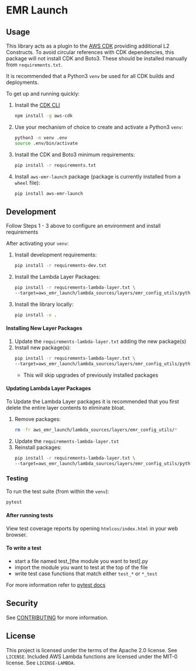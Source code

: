 # EMR Launch

## Usage
This library acts as a plugin to the [AWS CDK](https://aws.amazon.com/cdk/) providing additional L2 Constructs. 
To avoid circular references with CDK dependencies, this package will not install CDK and Boto3. These should be 
installed manually from `requirements.txt`.

It is recommended that a Python3 `venv` be used for all CDK builds and deployments.

To get up and running quickly:

1. Install the [CDK CLI](https://docs.aws.amazon.com/cdk/latest/guide/getting_started.html)
   ```bash
   npm install -g aws-cdk
   ```

2. Use your mechanism of choice to create and activate a Python3 `venv`:
   ```bash
   python3 -m venv .env
   source .env/bin/activate
   ```

3. Install the CDK and Boto3 minimum requirements:
   ```bash
   pip install -r requirements.txt
   ```

4. Install `aws-emr-launch` package (package is currently installed from a `wheel` file):
   ```bash
   pip install aws-emr-launch
   ```


## Development
Follow Steps 1 - 3 above to configure an environment and install requirements

After activating your `venv`:

1. Install development requirements:
   ```bash
   pip install -r requirements-dev.txt
   ```

2. Install the Lambda Layer Packages:
   ```bash
   pip install -r requirements-lambda-layer.txt \
   --target=aws_emr_launch/lambda_sources/layers/emr_config_utils/python/lib/python3.7/site-packages/
   ```

3. Install the library locally:
   ```bash
   pip install -e .
   ```


#### Installing New Layer Packages
1. Update the `requirements-lambda-layer.txt` adding the new package(s)
2. Install new package(s):
   ```bash 
   pip install -r requirements-lambda-layer.txt \
   --target=aws_emr_launch/lambda_sources/layers/emr_config_utils/python/lib/python3.7/site-packages/
   ```
   - This will skip upgrades of previously installed packages

#### Updating Lambda Layer Packages
To Update the Lambda Layer packages it is recommended that you first delete the entire layer contents to eliminate bloat.
1. Remove packages: 
   ```bash
   rm -fr aws_emr_launch/lambda_sources/layers/emr_config_utils/*
   ```
2. Update the `requirements-lambda-layer.txt`
3. Reinstall packages:
   ```bash 
   pip install -r requirements-lambda-layer.txt \
   --target=aws_emr_launch/lambda_sources/layers/emr_config_utils/python/lib/python3.7/site-packages/
   ```

### Testing
To run the test suite (from within the `venv`):
```bash
pytest
```

#### After running tests
View test coverage reports by opening `htmlcov/index.html` in your web browser.

#### To write a test
* start a file named test_[the module you want to test].py
* import the module you want to test at the top of the file
* write test case functions that match either `test_*` or `*_test`

For more information refer to [pytest docs](https://docs.pytest.org/en/latest/getting-started.html)


## Security

See [CONTRIBUTING](CONTRIBUTING.md#security-issue-notifications) for more information.

## License

This project is licensed under the terms of the Apache 2.0 license. See `LICENSE`.
Included AWS Lambda functions are licensed under the MIT-0 license. See `LICENSE-LAMBDA`.
